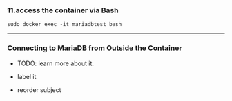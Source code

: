 
### 11.access the container via Bash
```
sudo docker exec -it mariadbtest bash
```

-----

### Connecting to MariaDB from Outside the Container

* TODO: learn more about it.

* label it
* reorder subject
